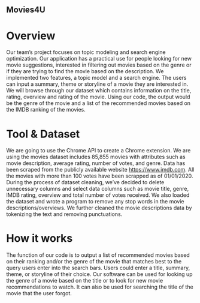 ## Movies4U

# Overview
Our team’s project focuses on topic modeling and search engine optimization. Our application has a practical use for people looking for new movie suggestions, interested in filtering out movies based on the genre or if they are trying to find the movie based on the description. We implemented two features, a topic model and a search engine. The users can input a summary, theme or storyline of a movie they are interested in. We will browse through our dataset which contains information on the title, rating, overview and rating of the movie. Using our code, the output would be the genre of the movie and a list of the recommended movies based on the IMDB ranking of the movies. 

# Tool & Dataset
We are going to use the Chrome API to create a Chrome extension. We are using the movies dataset includes 85,855 movies with attributes such as movie description, average rating, number of votes, and genre. Data has been scraped from the publicly available website https://www.imdb.com. All the movies with more than 100 votes have been scrapped as of 01/01/2020. During the process of dataset cleaning, we’ve decided to delete unnecessary columns and select data columns such as movie title, genre, IMDB rating, overview and total number of votes received. We also loaded the dataset and wrote a program to remove any stop words in the movie descriptions/overviews. We further cleaned the movie descriptions data by tokenizing the text and removing punctuations. 

# How it works
The function of our code is to output a list of recommended movies based on their ranking and/or the genre of the movie that matches best to the query users enter into the search bars. Users could enter a title, summary, theme, or storyline of their choice. Our software can be used for looking up the genre of a movie based on the title or to look for new movie recommendations to watch. It can also be used for searching the title of the movie that the user forgot. 


